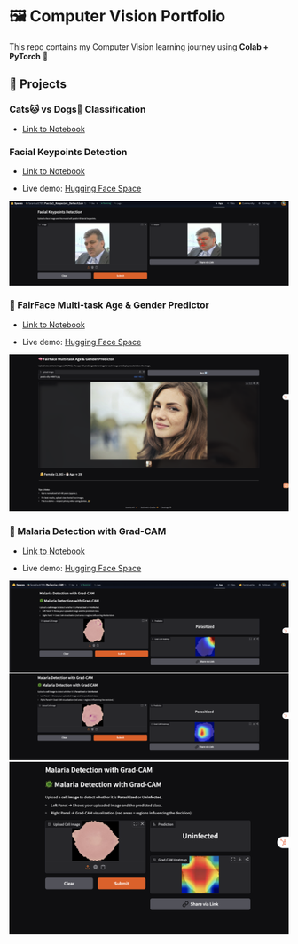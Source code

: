 # 🖼️ Computer Vision Portfolio

This repo contains my Computer Vision learning journey using **Colab + PyTorch** 🚀


## 📂 Projects

### Cats🐱 vs Dogs🐶 Classification
- [Link to Notebook](notebooks/Transfer_Learning_VGG_16.ipynb)  



### Facial Keypoints Detection
- [Link to Notebook](notebooks/Facial%20Keypoints%20Detection.ipynb)

- Live demo: [Hugging Face Space](https://huggingface.co/spaces/faranbutt789/Facial_Keypoint_Detection)

![Facial Keypoints Detection App](images/facial%20keypoints%20detection.png)


### 🧠 FairFace Multi-task Age & Gender Predictor
- [Link to Notebook](notebooks/Mutitask%20Gender%20and%20Age%20Prediction.ipynb)

- Live demo: [Hugging Face Space](https://huggingface.co/spaces/faranbutt789/Multitask_Gender_and_Age_Classifier)

![Facial Keypoints Detection App](images/age_gender_predict.png)


### 🦠 Malaria Detection with Grad-CAM

- [Link to Notebook](notebooks/malaria-detection-grad-cam.ipynb)

- Live demo: [Hugging Face Space](https://huggingface.co/spaces/faranbutt789/Malaria-CAM)

![MalariaCAM](images/malariacam1.png)
![MalariaCAM](images/malariacam2.png)
![MalariaCAM](images/gradcam3.png)